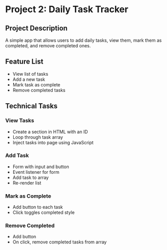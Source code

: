# Project 2: Daily Task Tracker

## Project Description
A simple app that allows users to add daily tasks, view them, mark them as completed, and remove completed ones.

## Feature List
- View list of tasks
- Add a new task
- Mark task as complete
- Remove completed tasks

## Technical Tasks
### View Tasks
- Create a section in HTML with an ID
- Loop through task array
- Inject tasks into page using JavaScript

### Add Task
- Form with input and button
- Event listener for form
- Add task to array
- Re-render list

### Mark as Complete
- Add button to each task
- Click toggles completed style

### Remove Completed
- Add button
- On click, remove completed tasks from array
